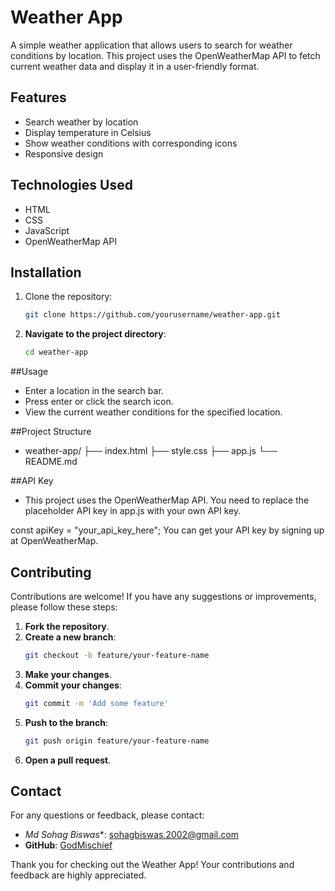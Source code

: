 # Weather App

A simple weather application that allows users to search for weather conditions by location. This project uses the OpenWeatherMap API to fetch current weather data and display it in a user-friendly format.


## Features

- Search weather by location
- Display temperature in Celsius
- Show weather conditions with corresponding icons
- Responsive design

## Technologies Used

- HTML
- CSS
- JavaScript
- OpenWeatherMap API

## Installation

1. Clone the repository:
   ```sh
   git clone https://github.com/yourusername/weather-app.git
   ```
2. **Navigate to the project directory**:
    ```bash
    cd weather-app
    ```
##Usage
- Enter a location in the search bar.
- Press enter or click the search icon.
- View the current weather conditions for the specified location.

##Project Structure
- weather-app/
├── index.html
├── style.css
├── app.js
└── README.md

##API Key
- This project uses the OpenWeatherMap API. You need to replace the placeholder API key in app.js with your own API key.

const apiKey = "your_api_key_here";
You can get your API key by signing up at OpenWeatherMap.    

## Contributing

Contributions are welcome! If you have any suggestions or improvements, please follow these steps:

1. **Fork the repository**.
2. **Create a new branch**:
    ```bash
    git checkout -b feature/your-feature-name
    ```
3. **Make your changes**.
4. **Commit your changes**:
    ```bash
    git commit -m 'Add some feature'
    ```
5. **Push to the branch**:
    ```bash
    git push origin feature/your-feature-name
    ```
6. **Open a pull request**.
   

## Contact

For any questions or feedback, please contact:

- *Md Sohag Biswas**: sohagbiswas.2002@gmail.com
- **GitHub**: [GodMischief](https://github.com/GodMischief)

Thank you for checking out the Weather App! Your contributions and feedback are highly appreciated.
